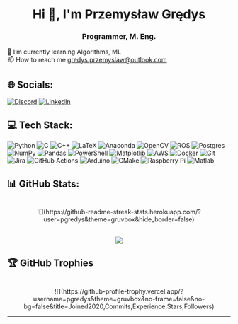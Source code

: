 <h1 align="center">Hi 👋, I'm Przemysław Grędys</h1>
<h3 align="center">Programmer, M. Eng.</h3>

🌱 I’m currently learning Algorithms, ML<br>📫 How to reach me gredys.przemyslaw@outlook.com

 
## 🌐 Socials:
[![Discord](https://img.shields.io/badge/Discord-%237289DA.svg?logo=discord&logoColor=white)](https://discord.gg/pgredys) [![LinkedIn](https://img.shields.io/badge/LinkedIn-%230077B5.svg?logo=linkedin&logoColor=white)](https://linkedin.com/in/pgredys) 




## 💻 Tech Stack:
![Python](https://img.shields.io/badge/python-3670A0?style=for-the-badge&logo=python&logoColor=ffdd54) ![C](https://img.shields.io/badge/c-%2300599C.svg?style=for-the-badge&logo=c&logoColor=white) ![C++](https://img.shields.io/badge/c++-%2300599C.svg?style=for-the-badge&logo=c%2B%2B&logoColor=white) ![LaTeX](https://img.shields.io/badge/latex-%23008080.svg?style=for-the-badge&logo=latex&logoColor=white) ![Anaconda](https://img.shields.io/badge/Anaconda-%2344A833.svg?style=for-the-badge&logo=anaconda&logoColor=white) ![OpenCV](https://img.shields.io/badge/opencv-%23white.svg?style=for-the-badge&logo=opencv&logoColor=white) ![ROS](https://img.shields.io/badge/ros-%230A0FF9.svg?style=for-the-badge&logo=ros&logoColor=white) ![Postgres](https://img.shields.io/badge/postgres-%23316192.svg?style=for-the-badge&logo=postgresql&logoColor=white) ![NumPy](https://img.shields.io/badge/numpy-%23013243.svg?style=for-the-badge&logo=numpy&logoColor=white) ![Pandas](https://img.shields.io/badge/pandas-%23150458.svg?style=for-the-badge&logo=pandas&logoColor=white) ![PowerShell](https://img.shields.io/badge/PowerShell-%235391FE.svg?style=for-the-badge&logo=powershell&logoColor=white) ![Matplotlib](https://img.shields.io/badge/Matplotlib-%23ffffff.svg?style=for-the-badge&logo=Matplotlib&logoColor=black) ![AWS](https://img.shields.io/badge/AWS-%23FF9900.svg?style=for-the-badge&logo=amazon-aws&logoColor=white) ![Docker](https://img.shields.io/badge/docker-%230db7ed.svg?style=for-the-badge&logo=docker&logoColor=white) ![Git](https://img.shields.io/badge/git-%23F05033.svg?style=for-the-badge&logo=git&logoColor=white) ![Jira](https://img.shields.io/badge/jira-%230A0FFF.svg?style=for-the-badge&logo=jira&logoColor=white) ![GitHub Actions](https://img.shields.io/badge/github%20actions-%232671E5.svg?style=for-the-badge&logo=githubactions&logoColor=white) ![Arduino](https://img.shields.io/badge/-Arduino-00979D?style=for-the-badge&logo=Arduino&logoColor=white) ![CMake](https://img.shields.io/badge/CMake-%23008FBA.svg?style=for-the-badge&logo=cmake&logoColor=white) ![Raspberry Pi](https://img.shields.io/badge/-RaspberryPi-C51A4A?style=for-the-badge&logo=Raspberry-Pi) ![Matlab](https://img.shields.io/badge/Matlab-f?style=for-the-badge&logoColor=a4341f&color=a5341f)


 
## 📊 GitHub Stats:

<div align="center">
</br> 
![](https://github-readme-streak-stats.herokuapp.com/?user=pgredys&theme=gruvbox&hide_border=false)<br/> 
</br>

![](https://github-readme-stats.vercel.app/api/top-langs/?username=pgredys&theme=gruvbox&hide_border=false&include_all_commits=true&count_private=true&layout=compact)
</br>
</div>


## 🏆 GitHub Trophies

<div align="center">
</br>
![](https://github-profile-trophy.vercel.app/?username=pgredys&theme=gruvbox&no-frame=false&no-bg=false&title=Joined2020,Commits,Experience,Stars,Followers)
</div>

---
<!-- Proudly created with GPRM ( https://gprm.itsvg.in ) -->
